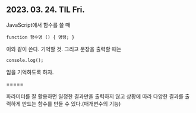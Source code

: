 ## 2023. 03. 24. TIL Fri.

JavaScript에서 함수를 쓸 때

``function 함수명 ()
{
    명령;
}``

이와 같이 쓴다. 기억할 것. 그리고 문장을 출력할 때는

``console.log();``

임을 기억하도록 하자. 



=====


파라미터를 잘 활용하면 일정한 결과만을 출력하지 않고 상황에 따라 다양한 결과를 출력하게 만드는 함수를 만들 수 있다.(매개변수의 기능)
